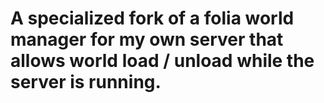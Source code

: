 # A specialized fork of a folia world manager for my own server that allows world load / unload while the server is running.
